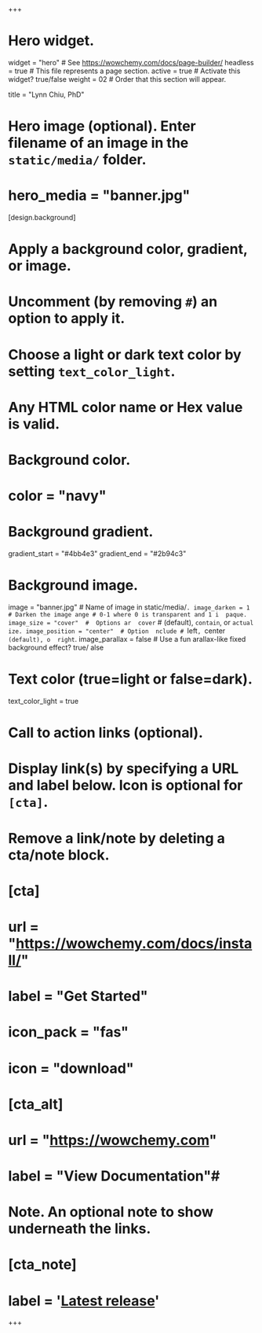 +++
# Hero widget.
widget = "hero"  # See https://wowchemy.com/docs/page-builder/
headless = true  # This file represents a page section.
active = true  # Activate this widget? true/false
weight = 02  # Order that this section will appear.

title = "Lynn Chiu, PhD"

# Hero image (optional). Enter filename of an image in the `static/media/` folder.
# hero_media = "banner.jpg"

[design.background]
  # Apply a background color, gradient, or image.
  #   Uncomment (by removing `#`) an option to apply it.
  #   Choose a light or dark text color by setting `text_color_light`.
  #   Any HTML color name or Hex value is valid.

  # Background color.
  # color = "navy"
  
  # Background gradient.
  gradient_start = "#4bb4e3"
  gradient_end = "#2b94c3"
  
  # Background image.
  image = "banner.jpg"  # Name of image in   static/media/`.
  image_darken = 1  # Darken the image ange # 0-1 where 0 is transparent and 1 i  paque.
  image_size = "cover"  #  Options ar  cover` # (default), `contain`, or `actual ize.
  image_position = "center"  # Option  nclude # `left`, `center` (default), o  right`.
  image_parallax = false  # Use a fun   arallax-like fixed background effect? true/ alse
  
  # Text color (true=light or false=dark).
  text_color_light = true

# Call to action links (optional).
#   Display link(s) by specifying a URL and label below. Icon is optional for `[cta]`.
#   Remove a link/note by deleting a cta/note block.
# [cta]
#   url = "https://wowchemy.com/docs/install/"
#   label = "Get Started"
#   icon_pack = "fas"
#   icon = "download"
#   
# [cta_alt]
#   url = "https://wowchemy.com"
#   label = "View Documentation"# 

# Note. An optional note to show underneath the links.
# [cta_note]
#   label = '<a class="js-github-release" href="https://wowchemy.com/updates" data-repo="wowchemy/wowchemy-hugo-modules">Latest release<!-- V --></a>'
+++
